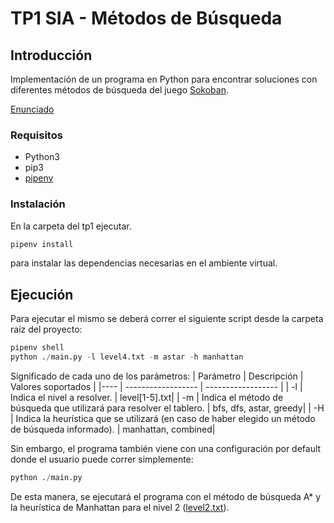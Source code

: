 # TP1 SIA - Métodos de Búsqueda

## Introducción

Implementación de un programa en Python para encontrar soluciones con diferentes métodos de búsqueda del juego [Sokoban](http://www.game-sokoban.com/index.php?mode=level&lid=200).

[Enunciado](docs/SIA-TP1-2023-2Q.pdf)

### Requisitos

- Python3
- pip3
- [pipenv](https://pypi.org/project/pipenv/)

### Instalación

En la carpeta del tp1 ejecutar.

```sh
pipenv install
```

para instalar las dependencias necesarias en el ambiente virtual.

## Ejecución

Para ejecutar el mismo se deberá correr el siguiente script desde la carpeta raíz del proyecto: 
```python
pipenv shell
python ./main.py -l level4.txt -m astar -h manhattan
```

Significado de cada uno de los parámetros: 
| Parámetro |  Descripción | Valores soportados |
|----       | ------------------ | ------------------ |
| -l             | Indica el nivel a resolver. | level[1-5].txt|
| -m             | Indica el método de búsqueda que utilizará para resolver el tablero.  | bfs, dfs, astar, greedy|
| -H             | Indica la heurística que se utilizará (en caso de haber elegido un método de búsqueda informado).  | manhattan, combined|

Sin embargo, el programa también viene con una configuración por default donde el usuario puede correr simplemente:
```python
python ./main.py
```
De esta manera, se ejecutará el programa con el método de búsqueda A* y la heurística de Manhattan para el nivel 2 ([level2.txt](boards/level2.txt)).